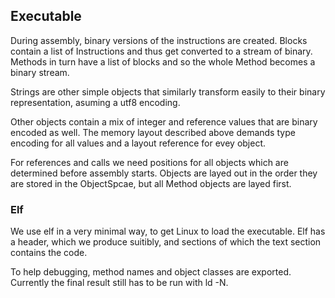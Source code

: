 ## Executable

During assembly, binary versions of the instructions are created. Blocks contain a list of Instructions and thus get converted to a stream of binary. Methods in turn have a list of blocks and so the whole Method becomes a binary stream.

Strings are other simple objects that similarly transform easily to their binary representation, asuming a utf8 encoding.

Other objects contain a mix of integer and reference values that are binary encoded as well. The memory layout described above demands type encoding for all values and a layout reference for evey object.

For references and calls we need positions for all objects which are determined before assembly starts. Objects are layed out in the order they are stored in the ObjectSpcae, but all Method objects are layed first.

### Elf

We use elf in a very minimal way, to get Linux to load the executable. Elf has a header, which we produce suitibly, and sections of which  the text section contains the code.

To help debugging, method names and object classes are exported. Currently the final result still has to be run with ld -N.


